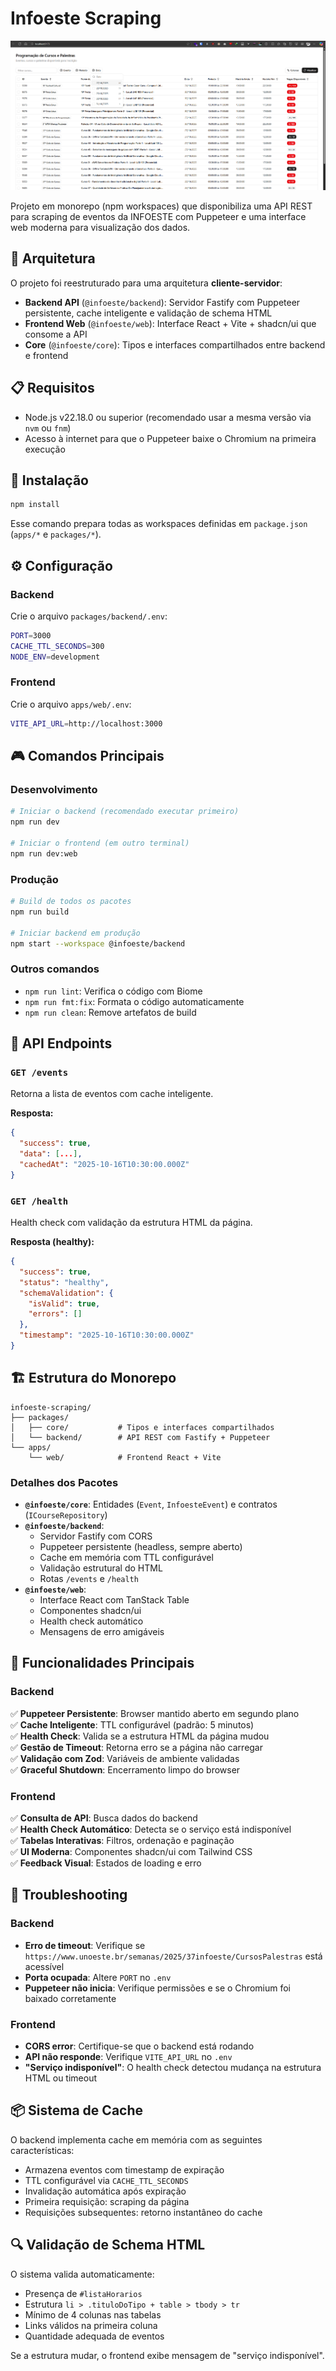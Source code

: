 # Infoeste Scraping

![](./docs/home_page.png)

Projeto em monorepo (npm workspaces) que disponibiliza uma API REST para scraping de eventos da INFOESTE com Puppeteer e uma interface web moderna para visualização dos dados.

## 🚀 Arquitetura

O projeto foi reestruturado para uma arquitetura **cliente-servidor**:

- **Backend API** (`@infoeste/backend`): Servidor Fastify com Puppeteer persistente, cache inteligente e validação de schema HTML
- **Frontend Web** (`@infoeste/web`): Interface React + Vite + shadcn/ui que consome a API
- **Core** (`@infoeste/core`): Tipos e interfaces compartilhados entre backend e frontend

## 📋 Requisitos

- Node.js v22.18.0 ou superior (recomendado usar a mesma versão via `nvm` ou `fnm`)
- Acesso à internet para que o Puppeteer baixe o Chromium na primeira execução

## 🔧 Instalação

```bash
npm install
```

Esse comando prepara todas as workspaces definidas em `package.json` (`apps/*` e `packages/*`).

## ⚙️ Configuração

### Backend

Crie o arquivo `packages/backend/.env`:

```bash
PORT=3000
CACHE_TTL_SECONDS=300
NODE_ENV=development
```

### Frontend

Crie o arquivo `apps/web/.env`:

```bash
VITE_API_URL=http://localhost:3000
```

## 🎮 Comandos Principais

### Desenvolvimento

```bash
# Iniciar o backend (recomendado executar primeiro)
npm run dev

# Iniciar o frontend (em outro terminal)
npm run dev:web
```

### Produção

```bash
# Build de todos os pacotes
npm run build

# Iniciar backend em produção
npm start --workspace @infoeste/backend
```

### Outros comandos

- `npm run lint`: Verifica o código com Biome
- `npm run fmt:fix`: Formata o código automaticamente
- `npm run clean`: Remove artefatos de build

## 📡 API Endpoints

### `GET /events`

Retorna a lista de eventos com cache inteligente.

**Resposta:**
```json
{
  "success": true,
  "data": [...],
  "cachedAt": "2025-10-16T10:30:00.000Z"
}
```

### `GET /health`

Health check com validação da estrutura HTML da página.

**Resposta (healthy):**
```json
{
  "success": true,
  "status": "healthy",
  "schemaValidation": {
    "isValid": true,
    "errors": []
  },
  "timestamp": "2025-10-16T10:30:00.000Z"
}
```

## 🏗️ Estrutura do Monorepo

```
infoeste-scraping/
├── packages/
│   ├── core/           # Tipos e interfaces compartilhados
│   └── backend/        # API REST com Fastify + Puppeteer
└── apps/
    └── web/            # Frontend React + Vite
```

### Detalhes dos Pacotes

- **`@infoeste/core`**: Entidades (`Event`, `InfoesteEvent`) e contratos (`ICourseRepository`)
- **`@infoeste/backend`**: 
  - Servidor Fastify com CORS
  - Puppeteer persistente (headless, sempre aberto)
  - Cache em memória com TTL configurável
  - Validação estrutural do HTML
  - Rotas `/events` e `/health`
- **`@infoeste/web`**: 
  - Interface React com TanStack Table
  - Componentes shadcn/ui
  - Health check automático
  - Mensagens de erro amigáveis

## 🎯 Funcionalidades Principais

### Backend

✅ **Puppeteer Persistente**: Browser mantido aberto em segundo plano  
✅ **Cache Inteligente**: TTL configurável (padrão: 5 minutos)  
✅ **Health Check**: Valida se a estrutura HTML da página mudou  
✅ **Gestão de Timeout**: Retorna erro se a página não carregar  
✅ **Validação com Zod**: Variáveis de ambiente validadas  
✅ **Graceful Shutdown**: Encerramento limpo do browser  

### Frontend

✅ **Consulta de API**: Busca dados do backend  
✅ **Health Check Automático**: Detecta se o serviço está indisponível  
✅ **Tabelas Interativas**: Filtros, ordenação e paginação  
✅ **UI Moderna**: Componentes shadcn/ui com Tailwind CSS  
✅ **Feedback Visual**: Estados de loading e erro  

## 🐛 Troubleshooting

### Backend

- **Erro de timeout**: Verifique se `https://www.unoeste.br/semanas/2025/37infoeste/CursosPalestras` está acessível
- **Porta ocupada**: Altere `PORT` no `.env`
- **Puppeteer não inicia**: Verifique permissões e se o Chromium foi baixado corretamente

### Frontend

- **CORS error**: Certifique-se que o backend está rodando
- **API não responde**: Verifique `VITE_API_URL` no `.env`
- **"Serviço indisponível"**: O health check detectou mudança na estrutura HTML ou timeout

## 📦 Sistema de Cache

O backend implementa cache em memória com as seguintes características:

- Armazena eventos com timestamp de expiração
- TTL configurável via `CACHE_TTL_SECONDS`
- Invalidação automática após expiração
- Primeira requisição: scraping da página
- Requisições subsequentes: retorno instantâneo do cache

## 🔍 Validação de Schema HTML

O sistema valida automaticamente:

- Presença de `#listaHorarios`
- Estrutura `li > .tituloDoTipo + table > tbody > tr`
- Mínimo de 4 colunas nas tabelas
- Links válidos na primeira coluna
- Quantidade adequada de eventos

Se a estrutura mudar, o frontend exibe mensagem de "serviço indisponível".